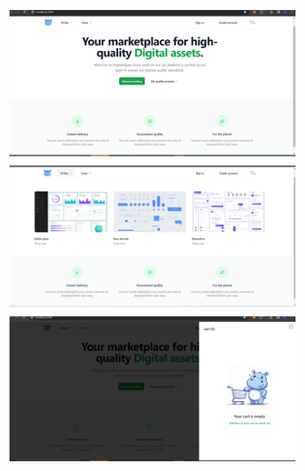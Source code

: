 ![home](Screenshots/home.png)


![menu](Screenshots/menu.png)


![sidebar](Screenshots/sidebar.png)

